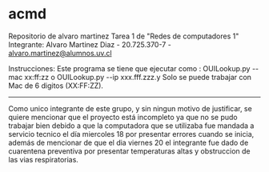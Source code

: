 # acmd
Repositorio de alvaro martinez
Tarea 1 de "Redes de computadores 1"
Integrante: Alvaro Martinez Diaz - 20.725.370-7 - alvaro.martinez@alumnos.uv.cl

Instrucciones:
Este programa se tiene que ejecutar como : OUILookup.py --mac xx:ff:zz o OUILookup.py --ip xxx.fff.zzz.y
Solo se puede trabajar con Mac de 6 digitos (XX:FF:ZZ).

-----------------------------
Como unico integrante de este grupo, y sin ningun motivo de justificar, se quiere mencionar que el proyecto está incompleto ya que no se pudo trabajar bien debido a que la computadora que se utilizaba fue mandada a servicio tecnico el día miercoles 18 por presentar errores cuando se inicia, además de mencionar de que el dia viernes 20 el integrante fue dado de cuarentena preventiva por presentar temperaturas altas y obstruccion de las vias respiratorias.

